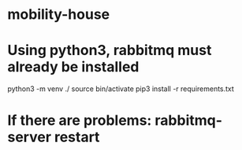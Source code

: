 # mobility-house

# Using python3, rabbitmq must already be installed

python3 -m venv ./
source bin/activate
pip3 install -r requirements.txt


# If there are problems: rabbitmq-server restart